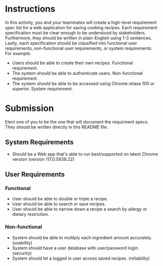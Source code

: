 # Instructions

In this activity, you and your teammates will create a high-level requirement spec list for a web application for saving cooking recipes. Each requirement specification must be clear enough to be understood by stakeholders. Furthermore, they should be written in plain-English using 1-3 sentences. Lastly, each specification should be classified into functional user requirements, non-functional user requirements, or system requirements. For example: 

* Users should be able to create their own recipes. Functional requirement. 
* The system should be able to authenticate users. Non-functional requirement. 
* The system should be able to be accessed using Chrome relase 100 or superior. System requirement. 

# Submission

Elect one of you to be the one that will document the requirment specs. They should be written directly in this README file. 

## System Requirements 

* Should be a Web app that's able to run best/supported on latest Chrome version (version 117.0.5938.22)


## User Requirements 

### Functional 

* User should be able to double or triple a recipe.
* User should be able to search or save recipes.
* User should be able to narrow down a recipe a search by allergy or dietary restriction.


### Non-functional

* System should be able to multiply each ingredient amount accurately. (usability) 
* System should have a user database with user/password login. (security)
* System should let a logged in user access saved recipes. (reliability)
